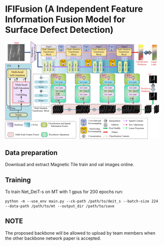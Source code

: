 IFIFusion (A Independent Feature Information Fusion Model for Surface Defect Detection)
==========
![image](https://github.com/zhx-hub/IFIFusion/blob/main/img/architecture.jpg)

## Data preparation
Download and extract Magnetic Tile train and val images online.

## Training
To train Net_DeiT-s on MT with 1 gpus for 200 epochs run:
```
python -m --use_env main.py --ck-path /path/to/deit_s --batch-size 224 --data-path /path/to/mt --output_dir /path/to/save
```
## NOTE
The proposed backbone will be allowed to upload by team members when the other backbone network paper is accepted. 

